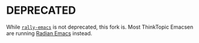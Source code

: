 # DEPRECATED

While [`rally-emacs`](https://github.com/RallySoftware/rally-emacs) is
not deprecated, this fork is. Most ThinkTopic Emacsen are
running [Radian Emacs](https://github.com/raxod502/radian) instead.

